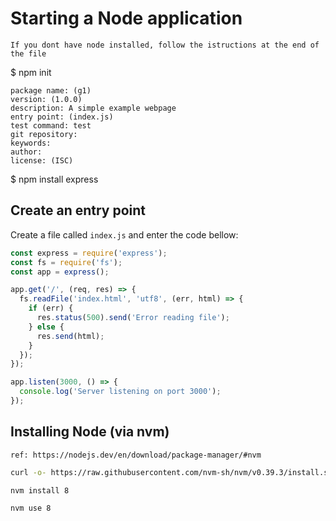 

# Starting a Node application

`If you dont have node installed, follow the istructions at the end of the file`

$ npm init

```
package name: (g1)
version: (1.0.0)
description: A simple example webpage
entry point: (index.js)
test command: test
git repository:
keywords:
author:
license: (ISC)
```
$ npm install express

## Create an entry point

Create a file called `index.js` and enter the code bellow:

```js
const express = require('express');
const fs = require('fs');
const app = express();

app.get('/', (req, res) => {
  fs.readFile('index.html', 'utf8', (err, html) => {
    if (err) {
      res.status(500).send('Error reading file');
    } else {
      res.send(html);
    }
  });
});

app.listen(3000, () => {
  console.log('Server listening on port 3000');
});
```

## Installing Node (via nvm)
```
ref: https://nodejs.dev/en/download/package-manager/#nvm
```
```bash
curl -o- https://raw.githubusercontent.com/nvm-sh/nvm/v0.39.3/install.sh | bash

nvm install 8

nvm use 8
```